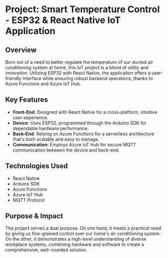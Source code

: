 # Project: Smart Temperature Control - ESP32 & React Native IoT Application

## Overview

Born out of a need to better regulate the temperature of our ducted air conditioning system at home, this IoT project is a blend of utility and innovation. Utilizing ESP32 with React Native, the application offers a user-friendly interface while ensuring robust backend operations, thanks to Azure Functions and Azure IoT Hub.

## Key Features

- **Front-End**: Designed with React Native for a cross-platform, intuitive user experience.
- **Device**: Uses ESP32, programmed through the Arduino SDK for dependable hardware performance.
- **Back-End**: Relying on Azure Functions for a serverless architecture that's both scalable and easy to manage.
- **Communication**: Employs Azure IoT Hub for secure MQTT communication between the device and back-end.

## Technologies Used

- React Native
- Arduino SDK
- Azure Functions
- Azure IoT Hub
- MQTT Protocol

## Purpose & Impact

The project serves a dual purpose. On one hand, it meets a practical need by giving us fine-grained control over our home's air conditioning system. On the other, it demonstrates a high-level understanding of diverse workplace systems, combining hardware and software to create a comprehensive, well-rounded solution.
